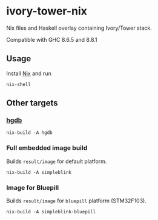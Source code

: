 # ivory-tower-nix

Nix files and Haskell overlay containing Ivory/Tower stack.

Compatible with GHC 8.6.5 and 8.8.1

## Usage

Install [Nix](https://nixos.org/nix/) and run

```
nix-shell
```

## Other targets

### [hgdb](https://github.com/distrap/hgdb)

```
nix-build -A hgdb
```

### Full embedded image build

Builds `result/image` for default platform.

```
nix-build -A simpleblink
```

### Image for Bluepill

Builds `result/image` for `bluepill` platform (STM32F103).

```
nix-build -A simpleblink-bluepill
```


